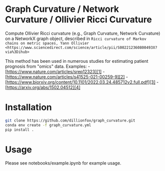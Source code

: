 # Graph Curvature / Network Curvature / Ollivier Ricci Curvature

Compute Ollivier Ricci curvature (e.g., Graph Curvature, Network Curvature)
on a NetworkX graph object, described in
`Ricci curvature of Markov chains on metric spaces, Yann Ollivier
<https://www.sciencedirect.com/science/article/pii/S002212360800493X?via%3Dihub>`

This method has been used in numerous studies for estimating patient prognosis
from "omics" data. Examples:
    - [https://www.nature.com/articles/srep12323][1]
    - [https://www.nature.com/articles/s41525-021-00259-9][2]
    - [https://www.biorxiv.org/content/10.1101/2022.03.24.485712v2.full.pdf][3]
    - [https://arxiv.org/abs/1502.04512][4]

[1]: https://www.nature.com/articles/srep12323
[2]: https://www.nature.com/articles/s41525-021-00259-9
[3]: https://www.biorxiv.org/content/10.1101/2022.03.24.485712v2.full.pdf
[4]: https://arxiv.org/abs/1502.04512

# Installation
```bash
git clone https://github.com/dillionfox/graph_curvature.git
conda env create -f graph_curvature.yml
pip install .
```

# Usage
Please see notebooks/example.ipynb for example usage.
